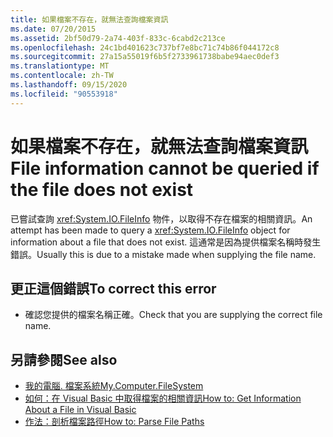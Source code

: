 ```yaml
---
title: 如果檔案不存在，就無法查詢檔案資訊
ms.date: 07/20/2015
ms.assetid: 2bf50d79-2a74-403f-833c-6cabd2c213ce
ms.openlocfilehash: 24c1bd401623c737bf7e8bc71c74b86f044172c8
ms.sourcegitcommit: 27a15a55019f6b5f2733961738babe94aec0def3
ms.translationtype: MT
ms.contentlocale: zh-TW
ms.lasthandoff: 09/15/2020
ms.locfileid: "90553918"
---
```

# <a name="file-information-cannot-be-queried-if-the-file-does-not-exist"></a><span data-ttu-id="9696a-102">如果檔案不存在，就無法查詢檔案資訊</span><span class="sxs-lookup"><span data-stu-id="9696a-102">File information cannot be queried if the file does not exist</span></span>
<span data-ttu-id="9696a-103">已嘗試查詢 <xref:System.IO.FileInfo> 物件，以取得不存在檔案的相關資訊。</span><span class="sxs-lookup"><span data-stu-id="9696a-103">An attempt has been made to query a <xref:System.IO.FileInfo> object for information about a file that does not exist.</span></span> <span data-ttu-id="9696a-104">這通常是因為提供檔案名稱時發生錯誤。</span><span class="sxs-lookup"><span data-stu-id="9696a-104">Usually this is due to a mistake made when supplying the file name.</span></span>  
  
## <a name="to-correct-this-error"></a><span data-ttu-id="9696a-105">更正這個錯誤</span><span class="sxs-lookup"><span data-stu-id="9696a-105">To correct this error</span></span>  
  
- <span data-ttu-id="9696a-106">確認您提供的檔案名稱正確。</span><span class="sxs-lookup"><span data-stu-id="9696a-106">Check that you are supplying the correct file name.</span></span>  
  
## <a name="see-also"></a><span data-ttu-id="9696a-107">另請參閱</span><span class="sxs-lookup"><span data-stu-id="9696a-107">See also</span></span>

- [<span data-ttu-id="9696a-108">我的電腦. 檔案系統</span><span class="sxs-lookup"><span data-stu-id="9696a-108">My.Computer.FileSystem</span></span>](xref:Microsoft.VisualBasic.FileIO.FileSystem)
- <span data-ttu-id="9696a-109">[如何：在 Visual Basic 中取得檔案的相關資訊](/previous-versions/visualstudio/visual-studio-2010/abtzf6f7(v=vs.100))</span><span class="sxs-lookup"><span data-stu-id="9696a-109">[How to: Get Information About a File in Visual Basic](/previous-versions/visualstudio/visual-studio-2010/abtzf6f7(v=vs.100))</span></span>
- [<span data-ttu-id="9696a-110">作法：剖析檔案路徑</span><span class="sxs-lookup"><span data-stu-id="9696a-110">How to: Parse File Paths</span></span>](../developing-apps/programming/drives-directories-files/how-to-parse-file-paths.md)

